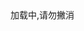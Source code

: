 <!-- 友链朋友圈样式 -->
<link rel="stylesheet" href="https://cdn.jsdelivr.net/gh/Rock-Candy-Tea/hexo-friendcircle-demo@main/css/fcircle-lmm.css">

<!-- 全局引入友链朋友圈配置项 -->
<script type="text/javascript">
var fdata = {
    apiurl: 'https://661111.gq/all',
    initnumber: 20, //【可选】页面初始化展示文章数量
    stepnumber: 10,//【可选】每次加载增加的篇数
    error_img: 'https://sdn.geekzu.org/avatar/57d8260dfb55501c37dde588e7c3852c' //【可选】头像加载失败时默认显示的头像
}
</script>

<!-- 友链朋友圈JS -->
<script type="text/javascript" src="https://cdn.jsdelivr.net/gh/Rock-Candy-Tea/hexo-friendcircle-demo@main/js/fcircle-lmm.js"></script>

<!-- 挂载友链朋友圈的容器 -->
<div id="fcircleContainer">加载中,请勿撇消</div>
